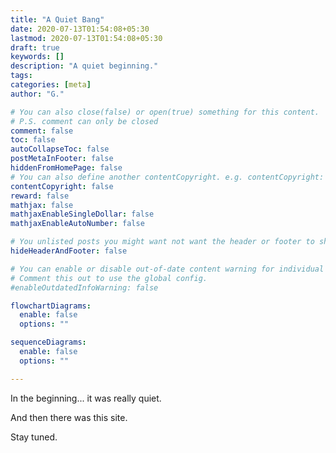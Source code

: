 ```yaml
---
title: "A Quiet Bang"
date: 2020-07-13T01:54:08+05:30
lastmod: 2020-07-13T01:54:08+05:30
draft: true
keywords: []
description: "A quiet beginning."
tags: 
categories: [meta]
author: "G."

# You can also close(false) or open(true) something for this content.
# P.S. comment can only be closed
comment: false
toc: false
autoCollapseToc: false
postMetaInFooter: false
hiddenFromHomePage: false
# You can also define another contentCopyright. e.g. contentCopyright: "This is another copyright."
contentCopyright: false
reward: false
mathjax: false
mathjaxEnableSingleDollar: false
mathjaxEnableAutoNumber: false

# You unlisted posts you might want not want the header or footer to show
hideHeaderAndFooter: false

# You can enable or disable out-of-date content warning for individual post.
# Comment this out to use the global config.
#enableOutdatedInfoWarning: false

flowchartDiagrams:
  enable: false
  options: ""

sequenceDiagrams: 
  enable: false
  options: ""

---
```


In the beginning... it was really quiet.
<!--more-->

And then there was this site.

Stay tuned.